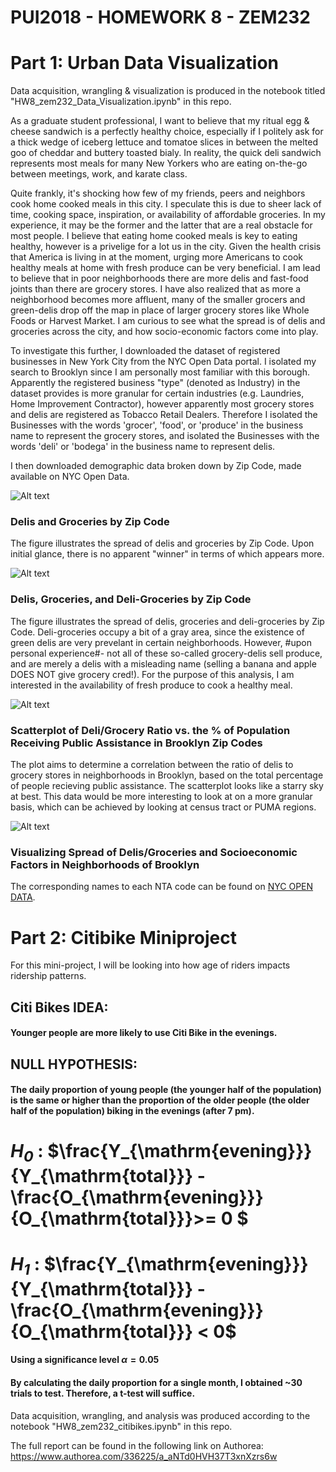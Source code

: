 # PUI2018 - HOMEWORK 8 - ZEM232

# Part 1: Urban Data Visualization
Data acquisition, wrangling & visualization is produced in the notebook titled "HW8_zem232_Data_Visualization.ipynb" in this repo.


As a graduate student professional, I want to believe that my ritual egg & cheese sandwich is a perfectly healthy choice, especially if I politely ask for a thick wedge of iceberg lettuce and tomatoe slices in between the melted goo of cheddar and buttery toasted bialy. In reality, the quick deli sandwich represents most meals for many New Yorkers who are eating on-the-go between meetings, work, and karate class. 

Quite frankly, it's shocking how few of my friends, peers and neighbors cook home cooked meals in this city. I speculate this is due to sheer lack of time, cooking space, inspiration, or availability of affordable groceries. In my experience, it may be the former and the latter that are a real obstacle for most people. I believe that eating home cooked meals is key to eating healthy, however is a privelige for a lot us in the city. Given the health crisis that America is living in at the moment, urging more Americans to cook healthy meals at home with fresh produce can be very beneficial. I am lead to believe that in poor neighborhoods there are more delis and fast-food joints than there are grocery stores. I have also realized that as more a neighborhood becomes more affluent, many of the smaller grocers and green-delis drop off the map in place of larger grocery stores like Whole Foods or Harvest Market. I am curious to see what the spread is of delis and groceries across the city, and how socio-economic factors come into play. 

To investigate this further, I downloaded the dataset of registered businesses in New York City from the NYC Open Data portal. I isolated my search to Brooklyn since I am personally most familiar with this borough. 
Apparently the registered business "type" (denoted as Industry) in the dataset provides is more granular for certain industries (e.g. Laundries, Home Improvement Contractor), however apparently most grocery stores and delis are registered as Tobacco Retail Dealers. Therefore I isolated the Businesses with the words 'grocer', 'food', or 'produce' in the business name to represent the grocery stores, and isolated the Businesses with the words 'deli' or 'bodega' in the business name to represent delis. 

I then downloaded demographic data broken down by Zip Code, made available on NYC Open Data. 

![Alt text](../HW8_zem232/deliorgrocery.jpeg)
### Delis and Groceries by Zip Code
The figure illustrates the spread of delis and groceries by Zip Code. Upon initial glance, there is no apparent "winner" in terms of which appears more. 


![Alt text](../HW8_zem232/deli&grocery.jpeg)
### Delis, Groceries, and Deli-Groceries by Zip Code
The figure illustrates the spread of delis, groceries and deli-groceries by Zip Code. Deli-groceries occupy a bit of a gray area, since the existence of green delis are very prevelant in certain neighborhoods. However, #upon personal experience#- not all of these so-called grocery-delis sell produce, and are merely a delis with a misleading name (selling a banana and apple DOES NOT give grocery cred!). For the purpose of this analysis, I am interested in the availability of fresh produce to cook a healthy meal. 

![Alt text](../HW8_zem232/ratiodgtopublicassistance.jpeg)
### Scatterplot of Deli/Grocery Ratio vs. the % of Population Receiving Public Assistance in Brooklyn Zip Codes
The plot aims to determine a correlation between the ratio of delis to grocery stores in neighborhoods in Brooklyn, based on the total percentage of people recieving public assistance. The scatterplot looks like a starry sky at best. This data would be more interesting to look at on a more granular basis, which can be achieved by looking at census tract or PUMA regions. 

![Alt text](../HW8_zem232/bk-deli-grocery.jpeg)
### Visualizing Spread of Delis/Groceries and Socioeconomic Factors in Neighborhoods of Brooklyn

The corresponding names to each NTA code can be found on [NYC OPEN DATA](https://data.cityofnewyork.us/City-Government/Brooklyn/722p-gmmv).




# Part 2: Citibike Miniproject

For this mini-project, I will be looking into how age of riders impacts ridership patterns. 

## Citi Bikes IDEA: 
#### Younger people are more likely to use Citi Bike in the evenings.

## NULL HYPOTHESIS:
#### The daily proportion of young people (the younger half of the population) is the same or higher than the proportion of the older people (the older half of the population) biking in the evenings (after 7 pm).

# _$H_0$_ : $\frac{Y_{\mathrm{evening}}}{Y_{\mathrm{total}}} - \frac{O_{\mathrm{evening}}}{O_{\mathrm{total}}}>= 0 $
# _$H_1$_ : $\frac{Y_{\mathrm{evening}}}{Y_{\mathrm{total}}} - \frac{O_{\mathrm{evening}}}{O_{\mathrm{total}}} < 0$


#### Using a significance level  $\alpha=0.05$

#### By calculating the daily proportion for a single month, I obtained ~30 trials to test. Therefore, a t-test will suffice.


Data acquisition, wrangling, and analysis was produced according to the notebook "HW8_zem232_citibikes.ipynb" in this repo. 

The full report can be found in the following link on Authorea:
https://www.authorea.com/336225/a_aNTd0HVH37T3xnXzrs6w


